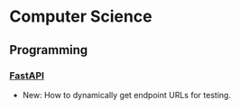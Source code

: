 # Computer Science

## Programming

### [FastAPI](fastapi.md)

* New: How to dynamically get endpoint URLs for testing.
